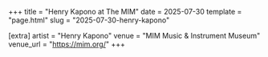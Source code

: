 +++
title = "Henry Kapono at The MIM"
date = 2025-07-30
template = "page.html"
slug = "2025-07-30-henry-kapono"

[extra]
artist = "Henry Kapono"
venue = "MIM Music & Instrument Museum"
venue_url = "https://mim.org/"
+++
